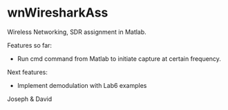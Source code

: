 # wnWiresharkAss
Wireless Networking, SDR assignment in Matlab.

Features so far:
- Run cmd command from Matlab to initiate capture at certain frequency.

Next features:
- Implement demodulation with Lab6 examples

Joseph & David
